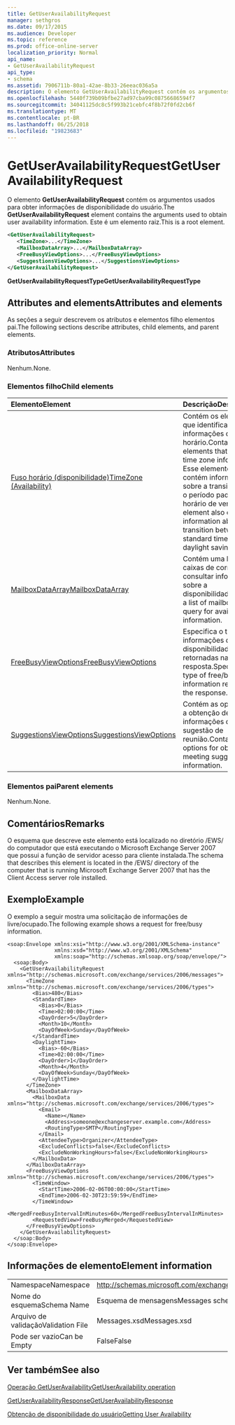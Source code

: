```yaml
---
title: GetUserAvailabilityRequest
manager: sethgros
ms.date: 09/17/2015
ms.audience: Developer
ms.topic: reference
ms.prod: office-online-server
localization_priority: Normal
api_name:
- GetUserAvailabilityRequest
api_type:
- schema
ms.assetid: 7906711b-80a1-42ae-8b33-26eeac036a5a
description: O elemento GetUserAvailabilityRequest contém os argumentos usados para obter informações de disponibilidade do usuário. Este é um elemento raiz.
ms.openlocfilehash: 5440f739b09bfbe27ad97cba99c08756686594f7
ms.sourcegitcommit: 34041125dc8c5f993b21cebfc4f8b72f0fd2cb6f
ms.translationtype: MT
ms.contentlocale: pt-BR
ms.lasthandoff: 06/25/2018
ms.locfileid: "19823683"
---
```

# <a name="getuseravailabilityrequest"></a><span data-ttu-id="e19a3-104">GetUserAvailabilityRequest</span><span class="sxs-lookup"><span data-stu-id="e19a3-104">GetUserAvailabilityRequest</span></span>

<span data-ttu-id="e19a3-105">O elemento **GetUserAvailabilityRequest** contém os argumentos usados para obter informações de disponibilidade do usuário.</span><span class="sxs-lookup"><span data-stu-id="e19a3-105">The **GetUserAvailabilityRequest** element contains the arguments used to obtain user availability information.</span></span> <span data-ttu-id="e19a3-106">Este é um elemento raiz.</span><span class="sxs-lookup"><span data-stu-id="e19a3-106">This is a root element.</span></span> 
  
```xml
<GetUserAvailabilityRequest>
   <TimeZone>...</TimeZone>
   <MailboxDataArray>...</MailboxDataArray>
   <FreeBusyViewOptions>...</FreeBusyViewOptions>
   <SuggestionsViewOptions>...</SuggestionsViewOptions>
</GetUserAvailabilityRequest>
```

 <span data-ttu-id="e19a3-107">**GetUserAvailabilityRequestType**</span><span class="sxs-lookup"><span data-stu-id="e19a3-107">**GetUserAvailabilityRequestType**</span></span>
## <a name="attributes-and-elements"></a><span data-ttu-id="e19a3-108">Attributes and elements</span><span class="sxs-lookup"><span data-stu-id="e19a3-108">Attributes and elements</span></span>

<span data-ttu-id="e19a3-109">As seções a seguir descrevem os atributos e elementos filho elementos pai.</span><span class="sxs-lookup"><span data-stu-id="e19a3-109">The following sections describe attributes, child elements, and parent elements.</span></span>
  
### <a name="attributes"></a><span data-ttu-id="e19a3-110">Atributos</span><span class="sxs-lookup"><span data-stu-id="e19a3-110">Attributes</span></span>

<span data-ttu-id="e19a3-111">Nenhum.</span><span class="sxs-lookup"><span data-stu-id="e19a3-111">None.</span></span>
  
### <a name="child-elements"></a><span data-ttu-id="e19a3-112">Elementos filho</span><span class="sxs-lookup"><span data-stu-id="e19a3-112">Child elements</span></span>

|<span data-ttu-id="e19a3-113">**Elemento**</span><span class="sxs-lookup"><span data-stu-id="e19a3-113">**Element**</span></span>|<span data-ttu-id="e19a3-114">**Descrição**</span><span class="sxs-lookup"><span data-stu-id="e19a3-114">**Description**</span></span>|
|:-----|:-----|
|[<span data-ttu-id="e19a3-115">Fuso horário (disponibilidade)</span><span class="sxs-lookup"><span data-stu-id="e19a3-115">TimeZone (Availability)</span></span>](timezone-availability.md) <br/> |<span data-ttu-id="e19a3-116">Contém os elementos que identificam as informações de fuso horário.</span><span class="sxs-lookup"><span data-stu-id="e19a3-116">Contains elements that identify time zone information.</span></span> <span data-ttu-id="e19a3-117">Esse elemento também contém informações sobre a transição entre o período padrão e o horário de verão.</span><span class="sxs-lookup"><span data-stu-id="e19a3-117">This element also contains information about the transition between standard time and daylight saving time.</span></span>  <br/> |
|[<span data-ttu-id="e19a3-118">MailboxDataArray</span><span class="sxs-lookup"><span data-stu-id="e19a3-118">MailboxDataArray</span></span>](mailboxdataarray.md) <br/> |<span data-ttu-id="e19a3-119">Contém uma lista de caixas de correio para consultar informações sobre a disponibilidade.</span><span class="sxs-lookup"><span data-stu-id="e19a3-119">Contains a list of mailboxes to query for availability information.</span></span>  <br/> |
|[<span data-ttu-id="e19a3-120">FreeBusyViewOptions</span><span class="sxs-lookup"><span data-stu-id="e19a3-120">FreeBusyViewOptions</span></span>](freebusyviewoptions.md) <br/> |<span data-ttu-id="e19a3-121">Especifica o tipo de informações de disponibilidade retornadas na resposta.</span><span class="sxs-lookup"><span data-stu-id="e19a3-121">Specifies the type of free/busy information returned in the response.</span></span>  <br/> |
|[<span data-ttu-id="e19a3-122">SuggestionsViewOptions</span><span class="sxs-lookup"><span data-stu-id="e19a3-122">SuggestionsViewOptions</span></span>](suggestionsviewoptions.md) <br/> |<span data-ttu-id="e19a3-123">Contém as opções para a obtenção de informações de sugestão de reunião.</span><span class="sxs-lookup"><span data-stu-id="e19a3-123">Contains the options for obtaining meeting suggestion information.</span></span>  <br/> |
   
### <a name="parent-elements"></a><span data-ttu-id="e19a3-124">Elementos pai</span><span class="sxs-lookup"><span data-stu-id="e19a3-124">Parent elements</span></span>

<span data-ttu-id="e19a3-125">Nenhum.</span><span class="sxs-lookup"><span data-stu-id="e19a3-125">None.</span></span>
  
## <a name="remarks"></a><span data-ttu-id="e19a3-126">Comentários</span><span class="sxs-lookup"><span data-stu-id="e19a3-126">Remarks</span></span>

<span data-ttu-id="e19a3-127">O esquema que descreve este elemento está localizado no diretório /EWS/ do computador que está executando o Microsoft Exchange Server 2007 que possui a função de servidor acesso para cliente instalada.</span><span class="sxs-lookup"><span data-stu-id="e19a3-127">The schema that describes this element is located in the /EWS/ directory of the computer that is running Microsoft Exchange Server 2007 that has the Client Access server role installed.</span></span>
  
## <a name="example"></a><span data-ttu-id="e19a3-128">Exemplo</span><span class="sxs-lookup"><span data-stu-id="e19a3-128">Example</span></span>

<span data-ttu-id="e19a3-129">O exemplo a seguir mostra uma solicitação de informações de livre/ocupado.</span><span class="sxs-lookup"><span data-stu-id="e19a3-129">The following example shows a request for free/busy information.</span></span>
  
```
<soap:Envelope xmlns:xsi="http://www.w3.org/2001/XMLSchema-instance" 
               xmlns:xsd="http://www.w3.org/2001/XMLSchema" 
               xmlns:soap="http://schemas.xmlsoap.org/soap/envelope/">
  <soap:Body>
    <GetUserAvailabilityRequest xmlns="http://schemas.microsoft.com/exchange/services/2006/messages">
      <TimeZone xmlns="http://schemas.microsoft.com/exchange/services/2006/types">
        <Bias>480</Bias>
        <StandardTime>
          <Bias>0</Bias>
          <Time>02:00:00</Time>
          <DayOrder>5</DayOrder>
          <Month>10</Month>
          <DayOfWeek>Sunday</DayOfWeek>
        </StandardTime>
        <DaylightTime>
          <Bias>-60</Bias>
          <Time>02:00:00</Time>
          <DayOrder>1</DayOrder>
          <Month>4</Month>
          <DayOfWeek>Sunday</DayOfWeek>
        </DaylightTime>
      </TimeZone>
      <MailboxDataArray>
        <MailboxData xmlns="http://schemas.microsoft.com/exchange/services/2006/types">
          <Email>
            <Name></Name>
            <Address>someone@exchangeserver.example.com</Address>
            <RoutingType>SMTP</RoutingType>
          </Email>
          <AttendeeType>Organizer</AttendeeType>
          <ExcludeConflicts>false</ExcludeConflicts>
          <ExcludeNonWorkingHours>false</ExcludeNonWorkingHours>
        </MailboxData>
      </MailboxDataArray>
      <FreeBusyViewOptions xmlns="http://schemas.microsoft.com/exchange/services/2006/types">
        <TimeWindow>
          <StartTime>2006-02-06T00:00:00</StartTime>
          <EndTime>2006-02-30T23:59:59</EndTime>
        </TimeWindow>
        <MergedFreeBusyIntervalInMinutes>60</MergedFreeBusyIntervalInMinutes>
        <RequestedView>FreeBusyMerged</RequestedView>
      </FreeBusyViewOptions>
    </GetUserAvailabilityRequest>
  </soap:Body>
</soap:Envelope>
```

## <a name="element-information"></a><span data-ttu-id="e19a3-130">Informações de elemento</span><span class="sxs-lookup"><span data-stu-id="e19a3-130">Element information</span></span>

|||
|:-----|:-----|
|<span data-ttu-id="e19a3-131">Namespace</span><span class="sxs-lookup"><span data-stu-id="e19a3-131">Namespace</span></span>  <br/> |http://schemas.microsoft.com/exchange/services/2006/messages  <br/> |
|<span data-ttu-id="e19a3-132">Nome do esquema</span><span class="sxs-lookup"><span data-stu-id="e19a3-132">Schema Name</span></span>  <br/> |<span data-ttu-id="e19a3-133">Esquema de mensagens</span><span class="sxs-lookup"><span data-stu-id="e19a3-133">Messages schema</span></span>  <br/> |
|<span data-ttu-id="e19a3-134">Arquivo de validação</span><span class="sxs-lookup"><span data-stu-id="e19a3-134">Validation File</span></span>  <br/> |<span data-ttu-id="e19a3-135">Messages.xsd</span><span class="sxs-lookup"><span data-stu-id="e19a3-135">Messages.xsd</span></span>  <br/> |
|<span data-ttu-id="e19a3-136">Pode ser vazio</span><span class="sxs-lookup"><span data-stu-id="e19a3-136">Can be Empty</span></span>  <br/> |<span data-ttu-id="e19a3-137">False</span><span class="sxs-lookup"><span data-stu-id="e19a3-137">False</span></span>  <br/> |
   
## <a name="see-also"></a><span data-ttu-id="e19a3-138">Ver também</span><span class="sxs-lookup"><span data-stu-id="e19a3-138">See also</span></span>



[<span data-ttu-id="e19a3-139">Operação GetUserAvailability</span><span class="sxs-lookup"><span data-stu-id="e19a3-139">GetUserAvailability operation</span></span>](getuseravailability-operation.md)
  
[<span data-ttu-id="e19a3-140">GetUserAvailabilityResponse</span><span class="sxs-lookup"><span data-stu-id="e19a3-140">GetUserAvailabilityResponse</span></span>](getuseravailabilityresponse.md)


[<span data-ttu-id="e19a3-141">Obtenção de disponibilidade do usuário</span><span class="sxs-lookup"><span data-stu-id="e19a3-141">Getting User Availability</span></span>](http://msdn.microsoft.com/library/d4133fcb-9b0f-4e6b-aadf-a389da83516a%28Office.15%29.aspx)

